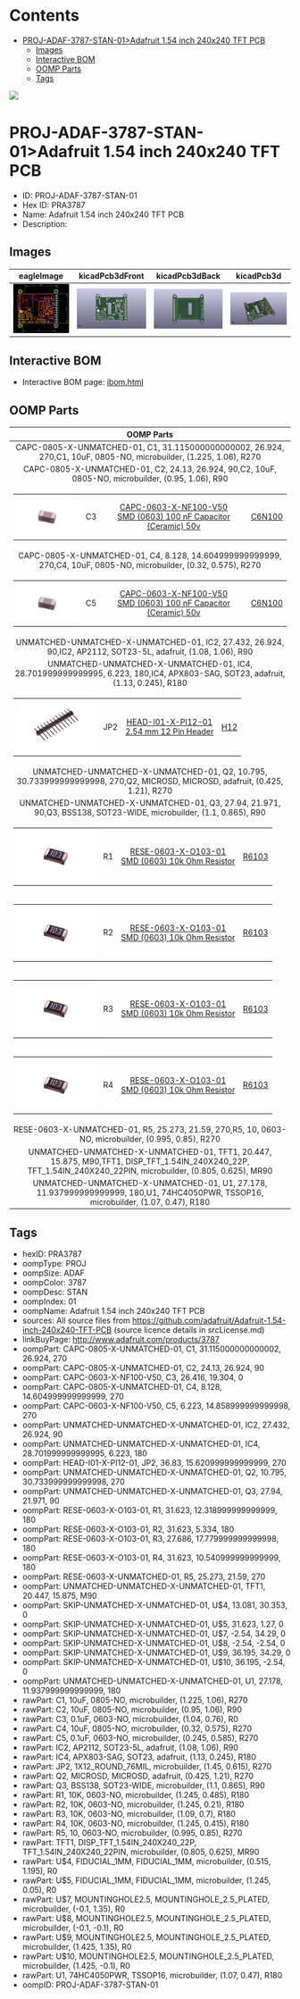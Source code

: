 



Contents
========

* [PROJ-ADAF-3787-STAN-01>Adafruit 1.54 inch 240x240 TFT PCB](#proj-adaf-3787-stan-01adafruit-154-inch-240x240-tft-pcb)
	* [Images](#images)
	* [Interactive BOM](#interactive-bom)
	* [OOMP Parts](#oomp-parts)
	* [Tags](#tags)
  
![][im]
# PROJ-ADAF-3787-STAN-01>Adafruit 1.54 inch 240x240 TFT PCB

- ID: PROJ-ADAF-3787-STAN-01
- Hex ID: PRA3787
- Name: Adafruit 1.54 inch 240x240 TFT PCB
- Description: 

## Images
  
  

|eagleImage|kicadPcb3dFront|kicadPcb3dBack|kicadPcb3d|
| :---: | :---: | :---: | :---: |
|[![eagleImage](eagleImage_140.png)](eagleImage_600.png)|[![kicadPcb3dFront](kicadPcb3dFront_140.png)](kicadPcb3dFront_600.png)|[![kicadPcb3dBack](kicadPcb3dBack_140.png)](kicadPcb3dBack_600.png)|[![kicadPcb3d](kicadPcb3d_140.png)](kicadPcb3d_600.png)|

## Interactive BOM

- Interactive BOM page: [ibom.html](kicad/bom/ibom.html)

## OOMP Parts
  

|OOMP Parts|
| :---: |
|CAPC-0805-X-UNMATCHED-01, C1, 31.115000000000002, 26.924, 270,C1, 10uF, 0805-NO, microbuilder, (1.225, 1.06), R270|
|CAPC-0805-X-UNMATCHED-01, C2, 24.13, 26.924, 90,C2, 10uF, 0805-NO, microbuilder, (0.95, 1.06), R90|
|<table><tr><td>![CAPC-0603-X-NF100-V50](https://raw.githubusercontent.com/oomlout/oomlout_OOMP_parts/main/CAPC-0603-X-NF100-V50/image_140.jpg)</td><td> C3</td><td>[CAPC-0603-X-NF100-V50<br>SMD (0603) 100 nF Capacitor (Ceramic) 50v](https://github.com/oomlout/oomlout_OOMP_parts/tree/main/CAPC-0603-X-NF100-V50/)</td><td>[C6N100](https://github.com/oomlout/oomlout_OOMP_parts/tree/main/CAPC-0603-X-NF100-V50/)</td></tr></table>|
|CAPC-0805-X-UNMATCHED-01, C4, 8.128, 14.604999999999999, 270,C4, 10uF, 0805-NO, microbuilder, (0.32, 0.575), R270|
|<table><tr><td>![CAPC-0603-X-NF100-V50](https://raw.githubusercontent.com/oomlout/oomlout_OOMP_parts/main/CAPC-0603-X-NF100-V50/image_140.jpg)</td><td> C5</td><td>[CAPC-0603-X-NF100-V50<br>SMD (0603) 100 nF Capacitor (Ceramic) 50v](https://github.com/oomlout/oomlout_OOMP_parts/tree/main/CAPC-0603-X-NF100-V50/)</td><td>[C6N100](https://github.com/oomlout/oomlout_OOMP_parts/tree/main/CAPC-0603-X-NF100-V50/)</td></tr></table>|
|UNMATCHED-UNMATCHED-X-UNMATCHED-01, IC2, 27.432, 26.924, 90,IC2, AP2112, SOT23-5L, adafruit, (1.08, 1.06), R90|
|UNMATCHED-UNMATCHED-X-UNMATCHED-01, IC4, 28.701999999999995, 6.223, 180,IC4, APX803-SAG, SOT23, adafruit, (1.13, 0.245), R180|
|<table><tr><td>![HEAD-I01-X-PI12-01](https://raw.githubusercontent.com/oomlout/oomlout_OOMP_parts/main/HEAD-I01-X-PI12-01/image_140.jpg)</td><td> JP2</td><td>[HEAD-I01-X-PI12-01<br>2.54 mm 12 Pin Header](https://github.com/oomlout/oomlout_OOMP_parts/tree/main/HEAD-I01-X-PI12-01/)</td><td>[H12](https://github.com/oomlout/oomlout_OOMP_parts/tree/main/HEAD-I01-X-PI12-01/)</td></tr></table>|
|UNMATCHED-UNMATCHED-X-UNMATCHED-01, Q2, 10.795, 30.733999999999998, 270,Q2, MICROSD, MICROSD, adafruit, (0.425, 1.21), R270|
|UNMATCHED-UNMATCHED-X-UNMATCHED-01, Q3, 27.94, 21.971, 90,Q3, BSS138, SOT23-WIDE, microbuilder, (1.1, 0.865), R90|
|<table><tr><td>![RESE-0603-X-O103-01](https://raw.githubusercontent.com/oomlout/oomlout_OOMP_parts/main/RESE-0603-X-O103-01/image_140.jpg)</td><td> R1</td><td>[RESE-0603-X-O103-01<br>SMD (0603) 10k Ohm Resistor](https://github.com/oomlout/oomlout_OOMP_parts/tree/main/RESE-0603-X-O103-01/)</td><td>[R6103](https://github.com/oomlout/oomlout_OOMP_parts/tree/main/RESE-0603-X-O103-01/)</td></tr></table>|
|<table><tr><td>![RESE-0603-X-O103-01](https://raw.githubusercontent.com/oomlout/oomlout_OOMP_parts/main/RESE-0603-X-O103-01/image_140.jpg)</td><td> R2</td><td>[RESE-0603-X-O103-01<br>SMD (0603) 10k Ohm Resistor](https://github.com/oomlout/oomlout_OOMP_parts/tree/main/RESE-0603-X-O103-01/)</td><td>[R6103](https://github.com/oomlout/oomlout_OOMP_parts/tree/main/RESE-0603-X-O103-01/)</td></tr></table>|
|<table><tr><td>![RESE-0603-X-O103-01](https://raw.githubusercontent.com/oomlout/oomlout_OOMP_parts/main/RESE-0603-X-O103-01/image_140.jpg)</td><td> R3</td><td>[RESE-0603-X-O103-01<br>SMD (0603) 10k Ohm Resistor](https://github.com/oomlout/oomlout_OOMP_parts/tree/main/RESE-0603-X-O103-01/)</td><td>[R6103](https://github.com/oomlout/oomlout_OOMP_parts/tree/main/RESE-0603-X-O103-01/)</td></tr></table>|
|<table><tr><td>![RESE-0603-X-O103-01](https://raw.githubusercontent.com/oomlout/oomlout_OOMP_parts/main/RESE-0603-X-O103-01/image_140.jpg)</td><td> R4</td><td>[RESE-0603-X-O103-01<br>SMD (0603) 10k Ohm Resistor](https://github.com/oomlout/oomlout_OOMP_parts/tree/main/RESE-0603-X-O103-01/)</td><td>[R6103](https://github.com/oomlout/oomlout_OOMP_parts/tree/main/RESE-0603-X-O103-01/)</td></tr></table>|
|RESE-0603-X-UNMATCHED-01, R5, 25.273, 21.59, 270,R5, 10, 0603-NO, microbuilder, (0.995, 0.85), R270|
|UNMATCHED-UNMATCHED-X-UNMATCHED-01, TFT1, 20.447, 15.875, M90,TFT1, DISP_TFT_1.54IN_240X240_22P, TFT_1.54IN_240X240_22PIN, microbuilder, (0.805, 0.625), MR90|
|UNMATCHED-UNMATCHED-X-UNMATCHED-01, U1, 27.178, 11.937999999999999, 180,U1, 74HC4050PWR, TSSOP16, microbuilder, (1.07, 0.47), R180|

## Tags

- hexID: PRA3787
- oompType: PROJ
- oompSize: ADAF
- oompColor: 3787
- oompDesc: STAN
- oompIndex: 01
- oompName: Adafruit 1.54 inch 240x240 TFT PCB
- sources: All source files from https://github.com/adafruit/Adafruit-1.54-inch-240x240-TFT-PCB (source licence details in srcLicense.md)
- linkBuyPage: http://www.adafruit.com/products/3787
- oompPart: CAPC-0805-X-UNMATCHED-01, C1, 31.115000000000002, 26.924, 270
- oompPart: CAPC-0805-X-UNMATCHED-01, C2, 24.13, 26.924, 90
- oompPart: CAPC-0603-X-NF100-V50, C3, 26.416, 19.304, 0
- oompPart: CAPC-0805-X-UNMATCHED-01, C4, 8.128, 14.604999999999999, 270
- oompPart: CAPC-0603-X-NF100-V50, C5, 6.223, 14.858999999999998, 270
- oompPart: UNMATCHED-UNMATCHED-X-UNMATCHED-01, IC2, 27.432, 26.924, 90
- oompPart: UNMATCHED-UNMATCHED-X-UNMATCHED-01, IC4, 28.701999999999995, 6.223, 180
- oompPart: HEAD-I01-X-PI12-01, JP2, 36.83, 15.620999999999999, 270
- oompPart: UNMATCHED-UNMATCHED-X-UNMATCHED-01, Q2, 10.795, 30.733999999999998, 270
- oompPart: UNMATCHED-UNMATCHED-X-UNMATCHED-01, Q3, 27.94, 21.971, 90
- oompPart: RESE-0603-X-O103-01, R1, 31.623, 12.318999999999999, 180
- oompPart: RESE-0603-X-O103-01, R2, 31.623, 5.334, 180
- oompPart: RESE-0603-X-O103-01, R3, 27.686, 17.779999999999998, 180
- oompPart: RESE-0603-X-O103-01, R4, 31.623, 10.540999999999999, 180
- oompPart: RESE-0603-X-UNMATCHED-01, R5, 25.273, 21.59, 270
- oompPart: UNMATCHED-UNMATCHED-X-UNMATCHED-01, TFT1, 20.447, 15.875, M90
- oompPart: SKIP-UNMATCHED-X-UNMATCHED-01, U$4, 13.081, 30.353, 0
- oompPart: SKIP-UNMATCHED-X-UNMATCHED-01, U$5, 31.623, 1.27, 0
- oompPart: SKIP-UNMATCHED-X-UNMATCHED-01, U$7, -2.54, 34.29, 0
- oompPart: SKIP-UNMATCHED-X-UNMATCHED-01, U$8, -2.54, -2.54, 0
- oompPart: SKIP-UNMATCHED-X-UNMATCHED-01, U$9, 36.195, 34.29, 0
- oompPart: SKIP-UNMATCHED-X-UNMATCHED-01, U$10, 36.195, -2.54, 0
- oompPart: UNMATCHED-UNMATCHED-X-UNMATCHED-01, U1, 27.178, 11.937999999999999, 180
- rawPart: C1, 10uF, 0805-NO, microbuilder, (1.225, 1.06), R270
- rawPart: C2, 10uF, 0805-NO, microbuilder, (0.95, 1.06), R90
- rawPart: C3, 0.1uF, 0603-NO, microbuilder, (1.04, 0.76), R0
- rawPart: C4, 10uF, 0805-NO, microbuilder, (0.32, 0.575), R270
- rawPart: C5, 0.1uF, 0603-NO, microbuilder, (0.245, 0.585), R270
- rawPart: IC2, AP2112, SOT23-5L, adafruit, (1.08, 1.06), R90
- rawPart: IC4, APX803-SAG, SOT23, adafruit, (1.13, 0.245), R180
- rawPart: JP2, 1X12_ROUND_76MIL, microbuilder, (1.45, 0.615), R270
- rawPart: Q2, MICROSD, MICROSD, adafruit, (0.425, 1.21), R270
- rawPart: Q3, BSS138, SOT23-WIDE, microbuilder, (1.1, 0.865), R90
- rawPart: R1, 10K, 0603-NO, microbuilder, (1.245, 0.485), R180
- rawPart: R2, 10K, 0603-NO, microbuilder, (1.245, 0.21), R180
- rawPart: R3, 10K, 0603-NO, microbuilder, (1.09, 0.7), R180
- rawPart: R4, 10K, 0603-NO, microbuilder, (1.245, 0.415), R180
- rawPart: R5, 10, 0603-NO, microbuilder, (0.995, 0.85), R270
- rawPart: TFT1, DISP_TFT_1.54IN_240X240_22P, TFT_1.54IN_240X240_22PIN, microbuilder, (0.805, 0.625), MR90
- rawPart: U$4, FIDUCIAL_1MM, FIDUCIAL_1MM, microbuilder, (0.515, 1.195), R0
- rawPart: U$5, FIDUCIAL_1MM, FIDUCIAL_1MM, microbuilder, (1.245, 0.05), R0
- rawPart: U$7, MOUNTINGHOLE2.5, MOUNTINGHOLE_2.5_PLATED, microbuilder, (-0.1, 1.35), R0
- rawPart: U$8, MOUNTINGHOLE2.5, MOUNTINGHOLE_2.5_PLATED, microbuilder, (-0.1, -0.1), R0
- rawPart: U$9, MOUNTINGHOLE2.5, MOUNTINGHOLE_2.5_PLATED, microbuilder, (1.425, 1.35), R0
- rawPart: U$10, MOUNTINGHOLE2.5, MOUNTINGHOLE_2.5_PLATED, microbuilder, (1.425, -0.1), R0
- rawPart: U1, 74HC4050PWR, TSSOP16, microbuilder, (1.07, 0.47), R180
- oompID: PROJ-ADAF-3787-STAN-01



[im]: kicadPcb3d_450.png
